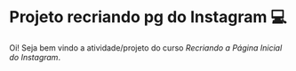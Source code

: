 # Projeto recriando pg do Instagram :computer:

Oi! Seja bem vindo a atividade/projeto do curso *Recriando a Página Inicial do Instagram*.

